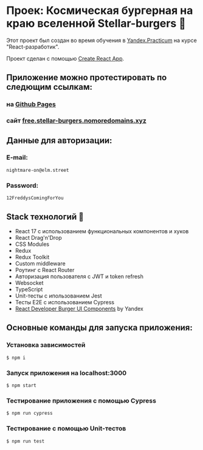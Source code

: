 # Проек: Космическая бургерная на краю вселенной Stellar-burgers 🚀

Этот проект был создан во время обучения в [Yandex.Practicum](https://practicum.yandex.ru) на курсе "React-разработик".

Проект сделан с помощью [Create React App](https://github.com/facebook/create-react-app).


## Приложение можно протестировать по следющим ссылкам:

### на [Github Pages](https://rayfreedom88.github.io/react-burger/)
### сайт [free.stellar-burgers.nomoredomains.xyz](https://free.stellar-burgers.nomoredomains.xyz/)


## Данные для авторизации:
### E-mail:
    nightmare-on@elm.street

### Password:
    12FreddysComingForYou


## Stack технологий 🤖
* React 17 с использованием функциональных компонентов и хуков
* React Drag'n'Drop
* CSS Modules
* Redux
* Redux Toolkit
* Custom middleware
* Роутинг с React Router
* Авторизация пользователя с JWT и token refresh
* Websocket
* TypeScript
* Unit-тесты с ипользованием Jest
* Тесты E2E с использованием Cypress
* [React Developer Burger UI Components](https://yandex-praktikum.github.io/react-developer-burger-ui-components/docs/) by Yandex


## Основные команды для запуска приложения:
### Установка зависимостей
    $ npm i

### Запуск приложения на localhost:3000
    $ npm start

### Тестирование приложения с помощью Cypress
    $ npm run cypress

### Тестирование с помощью Unit-тестов
    $ npm run test
